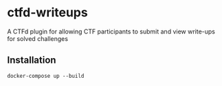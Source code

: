 # ctfd-writeups
A CTFd plugin for allowing CTF participants to submit and view write-ups for solved challenges

## Installation
`docker-compose up --build`
